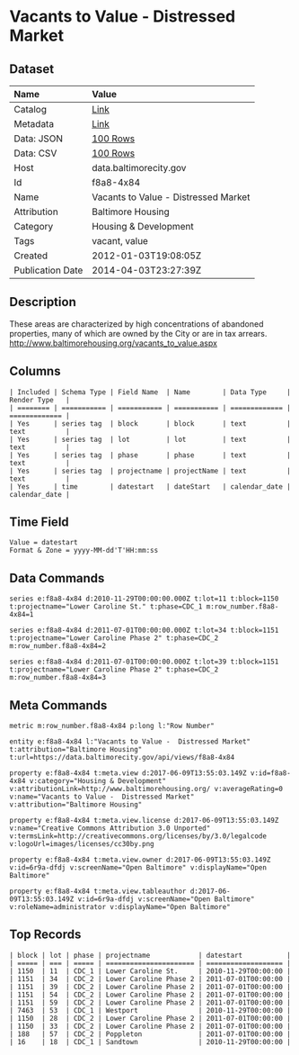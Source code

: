 # Vacants to Value - Distressed Market

## Dataset

| Name | Value |
| :--- | :---- |
| Catalog | [Link](https://catalog.data.gov/dataset/vacants-to-value-distressed-market-71bd5) |
| Metadata | [Link](https://data.baltimorecity.gov/api/views/f8a8-4x84) |
| Data: JSON | [100 Rows](https://data.baltimorecity.gov/api/views/f8a8-4x84/rows.json?max_rows=100) |
| Data: CSV | [100 Rows](https://data.baltimorecity.gov/api/views/f8a8-4x84/rows.csv?max_rows=100) |
| Host | data.baltimorecity.gov |
| Id | f8a8-4x84 |
| Name | Vacants to Value - Distressed Market |
| Attribution | Baltimore Housing |
| Category | Housing & Development |
| Tags | vacant, value |
| Created | 2012-01-03T19:08:05Z |
| Publication Date | 2014-04-03T23:27:39Z |

## Description

These areas are characterized by high concentrations of abandoned properties, many of which are owned by the City or are in tax arrears. http://www.baltimorehousing.org/vacants_to_value.aspx

## Columns

```ls
| Included | Schema Type | Field Name  | Name        | Data Type     | Render Type   |
| ======== | =========== | =========== | =========== | ============= | ============= |
| Yes      | series tag  | block       | block       | text          | text          |
| Yes      | series tag  | lot         | lot         | text          | text          |
| Yes      | series tag  | phase       | phase       | text          | text          |
| Yes      | series tag  | projectname | projectName | text          | text          |
| Yes      | time        | datestart   | dateStart   | calendar_date | calendar_date |
```

## Time Field

```ls
Value = datestart
Format & Zone = yyyy-MM-dd'T'HH:mm:ss
```

## Data Commands

```ls
series e:f8a8-4x84 d:2010-11-29T00:00:00.000Z t:lot=11 t:block=1150 t:projectname="Lower Caroline St." t:phase=CDC_1 m:row_number.f8a8-4x84=1

series e:f8a8-4x84 d:2011-07-01T00:00:00.000Z t:lot=34 t:block=1151 t:projectname="Lower Caroline Phase 2" t:phase=CDC_2 m:row_number.f8a8-4x84=2

series e:f8a8-4x84 d:2011-07-01T00:00:00.000Z t:lot=39 t:block=1151 t:projectname="Lower Caroline Phase 2" t:phase=CDC_2 m:row_number.f8a8-4x84=3
```

## Meta Commands

```ls
metric m:row_number.f8a8-4x84 p:long l:"Row Number"

entity e:f8a8-4x84 l:"Vacants to Value -  Distressed Market" t:attribution="Baltimore Housing" t:url=https://data.baltimorecity.gov/api/views/f8a8-4x84

property e:f8a8-4x84 t:meta.view d:2017-06-09T13:55:03.149Z v:id=f8a8-4x84 v:category="Housing & Development" v:attributionLink=http://www.baltimorehousing.org/ v:averageRating=0 v:name="Vacants to Value -  Distressed Market" v:attribution="Baltimore Housing"

property e:f8a8-4x84 t:meta.view.license d:2017-06-09T13:55:03.149Z v:name="Creative Commons Attribution 3.0 Unported" v:termsLink=http://creativecommons.org/licenses/by/3.0/legalcode v:logoUrl=images/licenses/cc30by.png

property e:f8a8-4x84 t:meta.view.owner d:2017-06-09T13:55:03.149Z v:id=6r9a-dfdj v:screenName="Open Baltimore" v:displayName="Open Baltimore"

property e:f8a8-4x84 t:meta.view.tableauthor d:2017-06-09T13:55:03.149Z v:id=6r9a-dfdj v:screenName="Open Baltimore" v:roleName=administrator v:displayName="Open Baltimore"
```

## Top Records

```ls
| block | lot | phase | projectname            | datestart           | 
| ===== | === | ===== | ====================== | =================== | 
| 1150  | 11  | CDC_1 | Lower Caroline St.     | 2010-11-29T00:00:00 | 
| 1151  | 34  | CDC_2 | Lower Caroline Phase 2 | 2011-07-01T00:00:00 | 
| 1151  | 39  | CDC_2 | Lower Caroline Phase 2 | 2011-07-01T00:00:00 | 
| 1151  | 54  | CDC_2 | Lower Caroline Phase 2 | 2011-07-01T00:00:00 | 
| 1151  | 59  | CDC_2 | Lower Caroline Phase 2 | 2011-07-01T00:00:00 | 
| 7463  | 53  | CDC_1 | Westport               | 2010-11-29T00:00:00 | 
| 1150  | 28  | CDC_2 | Lower Caroline Phase 2 | 2011-07-01T00:00:00 | 
| 1150  | 33  | CDC_2 | Lower Caroline Phase 2 | 2011-07-01T00:00:00 | 
| 188   | 57  | CDC_2 | Poppleton              | 2011-07-01T00:00:00 | 
| 16    | 18  | CDC_1 | Sandtown               | 2010-11-29T00:00:00 | 
```